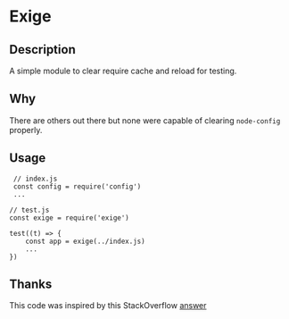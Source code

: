 # Exige

## Description
A simple module to clear require cache and reload for testing. 

## Why
There are others out there but none were capable of clearing `node-config` properly. 

## Usage

     // index.js
     const config = require('config')
     ...

    // test.js
    const exige = require('exige')

    test((t) => {
        const app = exige(../index.js)
        ...
    })


## Thanks
This code was inspired by this StackOverflow [answer](https://stackoverflow.com/a/14801711/856498)
